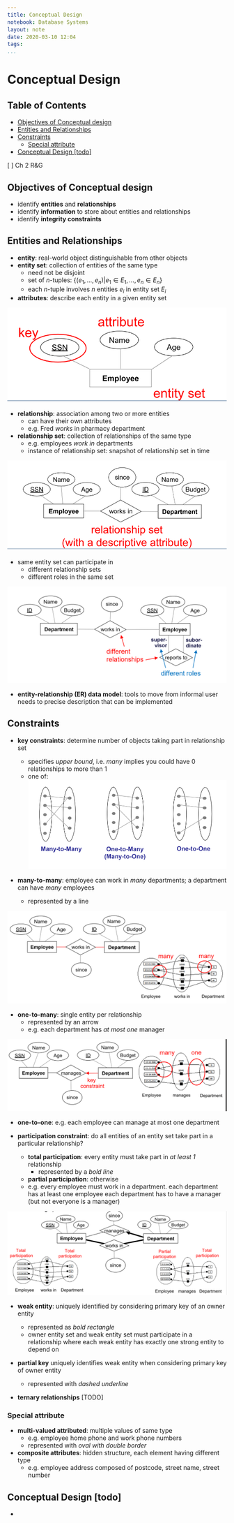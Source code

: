```yaml
---
title: Conceptual Design
notebook: Database Systems
layout: note
date: 2020-03-10 12:04
tags: 
...
```


# Conceptual Design

[TOC]: #

## Table of Contents
- [Objectives of Conceptual design](#objectives-of-conceptual-design)
- [Entities and Relationships](#entities-and-relationships)
- [Constraints](#constraints)
  - [Special attribute](#special-attribute)
- [Conceptual Design [todo]](#conceptual-design-todo)


[ ] Ch 2 R&G

## Objectives of Conceptual design

- identify **entities** and **relationships**
- identify **information** to store about entities and relationships
- identify **integrity constraints**

## Entities and Relationships
- **entity**: real-world object distinguishable  from other objects
- **entity set**: collection of entities of the same type
  - need not be disjoint
  - set of $n$-tuples: $\{(e_1, \ldots, e_n) | e_1 \in E_1, \ldots, e_n \in E_n\}$
  - each $n$-tuple involves $n$ entities $e_i$ in entity set $E_i$
- **attributes**: describe each entity in a given entity set

![entity_set](img/entity_set.png)

- **relationship**: association among two or more entities
  - can have their own attributes
  - e.g. Fred _works_ in pharmacy department
- **relationship set**: collection of relationships of the same type
  - e.g. employees _work in_ departments
  - instance of relationship set: snapshot of relationship set in time

![relationship_set](img/relationship_set.png)

- same entity set can participate in
  - different relationship sets
  - different roles in the same set

![relationship_roles](img/relationship_roles.png)

- **entity-relationship (ER) data model**: tools to move from informal user needs to precise description
  that can be implemented

## Constraints

- **key constraints**: determine number of objects taking part in relationship set
  - specifies _upper bound_, i.e. _many_ implies you could have 0 relationships to more than 1
  - one of:
![key_constraints](img/key_constraints.png)

- **many-to-many**: employee can work in _many_ departments; a department can have _many_ employees
  - represented by a line

![many_to_many](img/many_to_many.png)

- **one-to-many**: single entity per relationship
  - represented by an arrow
  - e.g. each department has _at most one_ manager

![one_to_many](img/one_to_many.png)
- **one-to-one**: e.g. each employee can manage at most one department

- **participation constraint**: do all entities of an entity set take part in a particular relationship?
  - **total participation**: every entity must take part in _at least 1_ relationship
    - represented by a _bold line_
  - **partial participation**: otherwise
  - e.g. every employee must work in a department.  each department has at least one employee
    each department has to have a manager (but not everyone is a manager)

![participation_constraints](img/participation_constraints.png)

- **weak entity**: uniquely identified by considering primary key of an owner entity
  - represented as _bold rectangle_
  - owner entity set and weak entity set must participate in a relationship where
    each weak entity has exactly one strong entity to depend on
- **partial key** uniquely identifies weak entity when considering primary key of owner entity
  - represented with _dashed underline_

- **ternary relationships** [TODO]

### Special attribute

- **multi-valued attributed**: multiple values of same type
  - e.g. employee home phone and work phone numbers
  - represented with _oval with double border_
- **composite attributes**: hidden structure, each element having different type
  - e.g. employee address composed of postcode, street name, street number

## Conceptual Design [todo]

- 